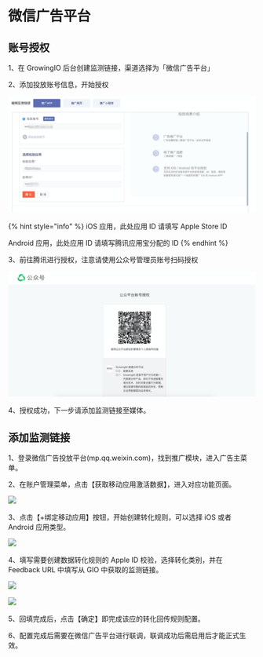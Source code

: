 # 微信广告平台

## 账号授权

1、在 GrowingIO 后台创建监测链接，渠道选择为「微信广告平台」

2、添加投放账号信息，开始授权

![](../../../.gitbook/assets/image%20%284%29.png)

{% hint style="info" %}
 iOS 应用，此处应用 ID 请填写 Apple Store ID

Android 应用，此处应用 ID 请填写腾讯应用宝分配的 ID 
{% endhint %}

3、前往腾讯进行授权，注意请使用公众号管理员账号扫码授权

![](../../../.gitbook/assets/image%20%2812%29.png)

4、授权成功，下一步请添加监测链接至媒体。

## 添加监测链接

1、登录微信广告投放平台\(mp.qq.weixin.com\)，找到推广模块，进入广告主菜单。

2、在账户管理菜单，点击【获取移动应用激活数据】，进入对应功能页面。

![](https://docs.growingio.com/.gitbook/assets/-LGNxeGABUADKiTWTaEM-LhAF1Wd6YwwtwesBw8S-LhAFxTxcNW_0VegFmfUimage.png)

3、点击【+绑定移动应用】按钮，开始创建转化规则，可以选择 iOS 或者 Android 应用类型。

![](https://docs.growingio.com/.gitbook/assets/-LGNxeGABUADKiTWTaEM-LhAF1Wd6YwwtwesBw8S-LhAGZMYE59QV9Ko1YGqimage.png)

4、填写需要创建数据转化规则的 Apple ID 校验，选择转化类别，并在 Feedback URL 中填写从 GIO 中获取的监测链接。

![](https://docs.growingio.com/.gitbook/assets/-LGNxeGABUADKiTWTaEM-LhAF1Wd6YwwtwesBw8S-LhAGBMM86BaVPCAKuXKimage.png)

![](https://docs.growingio.com/.gitbook/assets/-LGNxeGABUADKiTWTaEM-LhAF1Wd6YwwtwesBw8S-LhAGM1o3m-Kieo72P84image.png)



5、回填完成后，点击【确定】即完成该应的转化回传规则配置。

6、配置完成后需要在微信广告平台进行联调，联调成功后需启用后才能正式生效。

